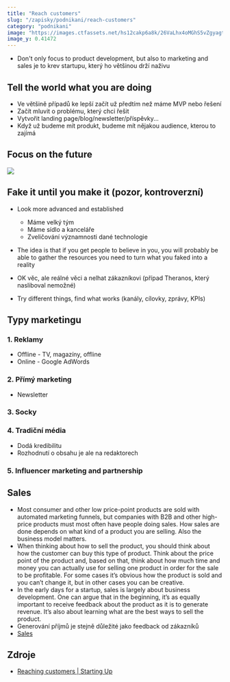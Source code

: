 ```yaml
---
title: "Reach customers"
slug: "/zapisky/podnikani/reach-customers"
category: "podnikani"
image: "https://images.ctfassets.net/hs12cakp6a8k/26VaLhx4oMGhS5vZgyagtn/521759e3c259384eb9f540b65fe20edf/chapter_4.svg"
image_y: 0.41472
---
```


- Don't only focus to product development, but also to marketing and sales je to krev startupu, který ho většinou drží naživu

## Tell the world what you are doing
- Ve většině případů ke lepší začít už předtím než máme MVP nebo řešení
- Začít mluvit o problému, který chci řešit
- Vytvořit landing page/blog/newsletter/příspěvky...
- Když už budeme mít produkt, budeme mít nějakou audience, kterou to zajímá

## Focus on the future

![](../../@Assets/Podnikání/Reach_customers/Focus_on_the_future.png)

## Fake it until you make it (pozor, kontroverzní)
- Look more advanced and established
	- Máme velký tým
	- Máme sídlo a kanceláře
	- Zveličování významnosti dané technologie
- The idea is that if you get people to believe in you, you will probably be able to gather the resources you need to turn what you faked into a reality
- OK věc, ale reálné věci a nelhat zákazníkovi (případ Theranos, který nasliboval nemožné)

- Try different things, find what works (kanály, cílovky, zprávy, KPIs)

## Typy marketingu
### 1. Reklamy
- Offline - TV, magazíny, offline
- Online - Google AdWords
### 2. Přímý marketing
- Newsletter
### 3. Socky
### 4. Tradiční média
- Dodá kredibilitu
- Rozhodnutí o obsahu je ale na redaktorech
### 5. Influencer marketing and partnership

## Sales
- Most consumer and other low price-point products are sold with automated marketing funnels, but companies with B2B and other high-price products must most often have people doing sales. How sales are done depends on what kind of a product you are selling. Also the business model matters.
- When thinking about how to sell the product, you should think about how the customer can buy this type of product. Think about the price point of the product and, based on that, think about how much time and money you can actually use for selling one product in order for the sale to be profitable. For some cases it’s obvious how the product is sold and you can’t change it, but in other cases you can be creative.
- In the early days for a startup, sales is largely about business development. One can argue that in the beginning, it’s as equally important to receive feedback about the product as it is to generate revenue. It’s also about learning what are the best ways to sell the product.
- Generování příjmů je stejně důležité jako feedback od zákazníků
- [Sales](Sales.md)

## Zdroje
- [Reaching customers | Starting Up](https://courses.minnalearn.com/en/courses/startingup/the-solution/reaching-customers/)
